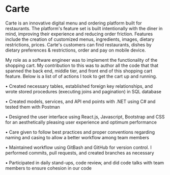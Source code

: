 # Carte
Carte is an innovative digital menu and ordering platform built for restaurants. The platform's feature set is built intentionally with the diner in mind, improving their experience and reducing order friction. Features include the creation of customized menus, ingredients, images, dietary restrictions, prices. Carte's customers can find restaurants, dishes by dietary preferences & restrictions, order and pay on mobile device.

My role as a software engineer was to implement the functionality of the shopping cart. My contribution to this was to author all the code that that spanned the back end, middle tier, and front end of this shopping cart feature. Below is a list of of actions I took to get the cart up and running.

•	Created necessary tables, established foreign key relationships, and wrote stored procedures (executing joins and pagination) in SQL database

•	Created models, services, and API end points with .NET using C# and tested them with Postman

•	Designed the user interface using React.js, Javascript, Bootstrap and CSS for an aesthetically pleasing user experience and optimum performance

•	Care given to follow best practices and proper conventions regarding naming and casing to allow a better workflow among team members

•	Maintained workflow using GitBash and GitHub for version control. I performed commits, pull requests, and created branches as necessary

•	Participated in daily stand-ups, code review, and did code talks with team members to ensure cohesion in our code
